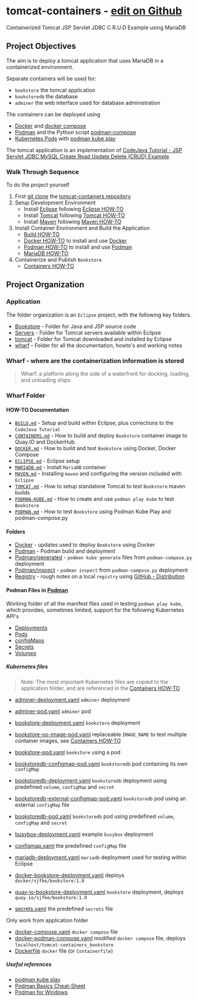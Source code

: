 # tomcat-containers - [edit on Github](https://github.com/sjfke/tomcat-containers/#readme)

Containerized Tomcat JSP Servlet JDBC C.R.U.D Example using MariaDB

## Project Objectives

The aim is to deploy a tomcat application that uses MariaDB in a containerized environment.

Separate containers will be used for:

* `bookstore` the tomcat application
* `bookstoredb` the database
* `adminer` the web interface used for database administration

The containers can be deployed using

* [Docker](https://www.docker.com/) and [docker compose](https://docs.docker.com/compose/compose-file/)
* [Podman](https://podman.io/) and the Python script [podman-compose](https://github.com/containers/podman-compose)
* [Kubernetes Pods](https://kubernetes.io/docs/concepts/workloads/pods/) with [podman kube play](https://docs.podman.io/en/latest/markdown/podman-kube-play.1.html)

The tomcat application is an implementation of [CodeJava Tutorial - JSP Servlet JDBC MySQL Create Read Update Delete (CRUD) Example](https://www.codejava.net/coding/jsp-servlet-jdbc-mysql-create-read-update-delete-crud-example)

### Walk Through Sequence

To do the project yourself

1. First [git clone](https://git-scm.com/docs/git-clone) the [tomcat-containers repository](https://github.com/sjfke/tomcat-containers)
2. Setup Development Environment
    * Install [Eclipse](https://www.eclipse.org/downloads/) following [Eclipse HOW-TO](./wharf/ECLIPSE.md)
    * Install [Tomcat](https://tomcat.apache.org/) following [Tomcat HOW-TO](./wharf/TOMCAT.md)
    * Install [Maven](https://maven.apache.org/index.html) following [Maven HOW-TO](./wharf/MAVEN.md)
3. Install Container Environment and Build the Application
    * [Build HOW-TO](./wharf/BUILD.md)
    * [Docker HOW-TO](./wharf/DOCKER.md) to install and use [Docker](https://www.docker.com/)
    * [Podman HOW-TO](./wharf/PODMAN.md) to install and use [Podman](https://podman.io/)
    * [MariaDB HOW-TO](./wharf/MARIADB.md)
4. Containerize and Publish `Bookstore`
    * [Containers HOW-TO](./wharf/CONTAINERS.md)

## Project Organization

### Application

The folder organization is an `Eclipse` project, with the following key folders.

* [Bookstore](./Bookstore/) - Folder for Java and JSP source code
* [Servers](./Servers/) - Folder for Tomcat servers available within Eclipse
* [tomcat](./tomcat/) - Folder for Tomcat downloaded and installed by Eclipse
* [wharf](./wharf) - Folder for all the documentation, howto's and working notes

### Wharf - where are the containerization information is stored

> Wharf: a platform along the side of a waterfront for docking, loading, and unloading ships

### Wharf Folder

#### HOW-TO Documentation

* [`BUILD.md`](./wharf/BUILD.md)  - Setup and build within Eclipse, plus corrections to the `CodeJava Tutorial`
* [`CONTAINERS.md`](./wharf/CONTAINERS.md) - How to build and deploy `Bookstore` container image to Quay.IO and DockerHub.
* [`DOCKER.md`](./wharf/DOCKER.md) - How to build and test `Bookstore` using Docker, Docker Compose
* [`ECLIPSE.md`](./wharf/ECLIPSE.md) - Eclipse setup
* [`MARIADB.md`](./wharf/MARIADB.md)  - Install `MariaDB` container
* [`MAVEN.md`](./wharf/MAVEN.md)  - Installing `maven` and configuring the version included with `Eclipse`
* [`TOMCAT.md`](./wharf/TOMCAT.md) - How to setup standalone Tomcat to test `Bookstore` maven builds
* [`PODMAN-KUBE.md`](./wharf/PODMAN-KUBE.md) - How to create and use `podman play kube` to test `Bookstore`
* [`PODMAN.md`](./wharf/PODMAN.md)  - How to test `Bookstore` using Podman Kube Play and podman-compose.py

#### Folders

* [Docker](./wharf/DOCKER) - updates used to deploy `Bookstore` using Docker
* [Podman](./wharf/Podman/) - Podman build and deployment
* [Podman/generated](./wharf/Podman/generated) - `podman kube generate` files from `podman-compose.py` deployment
* [Podman/inspect](./wharf/Podman/inspect) - `podman inspect` from `podman-compose.py` deployment
* [Registry](./wharf/Registry/) - rough notes on a local `registry` using [GitHub - Distribution](https://github.com/distribution/distribution)

#### Podman Files in [Podman](./wharf/Podman/)

Working folder of all the manifest files used in testing `podman play kube`, which provides, sometimes limited, support for the following Kubernetes API's

* [Deployments](https://kubernetes.io/docs/concepts/workloads/controllers/deployment/)
* [Pods](https://kubernetes.io/docs/concepts/workloads/pods/)
* [configMaps](https://kubernetes.io/docs/concepts/configuration/configmap/)
* [Secrets](https://kubernetes.io/docs/concepts/configuration/secret/)
* [Volumes](https://kubernetes.io/docs/concepts/storage/volumes/)

##### Kubernetes files

> Note: The most important Kubernetes files are copied to the application folder, and are referenced in the [Containers HOW-TO](./wharf/CONTAINERS.md)

* [adminer-deployment.yaml](./wharf/Podman/adminer-deployment.yaml) `adminer` deployment
* [adminer-pod.yaml](./wharf/Podman/adminer-pod.yaml) `adminer` pod
* [bookstore-deployment.yaml](./wharf/Podman/bookstore-deployment.yaml) `bookstore` deployment
* [bookstore-no-image-pod.yaml](./wharf/Podman/bookstore-no-image-pod.yaml) replaceable `IMAGE_NAME` to test multiple container images, see [Containers HOW-TO](./wharf/CONTAINERS.md)
* [bookstore-pod.yaml](./wharf/Podman/bookstore-pod.yaml) `bookstore` using a pod

* [bookstoredb-configmap-pod.yaml](./wharf/Podman/bookstoredb-configmap-pod.yaml) `bookstoredb` pod containing its own `configMap`
* [bookstoredb-deployment.yaml](./wharf/Podman/bookstoredb-deployment.yaml) `bookstoredb` deployment using predefined `volume`, `configMap` and `secret`
* [bookstoredb-external-configmap-pod.yaml](./wharf/Podman/bookstoredb-external-configmap-pod.yaml) `bookstoredb` pod using an external `configMap` file
* [bookstoredb-pod.yaml](./wharf/Podman/bookstoredb-pod.yaml) `bookstoredb` pod using predefined `volume`, `configMap` and `secret`

* [busybox-deployment.yaml](./wharf/Podman/busybox-deployment.yaml) example `busybox` deployment
* [configmap.yaml](./wharf/Podman/configmap.yaml) the predefined `configMap` file

* [mariadb-deployment.yaml](./wharf/Podman/mariadb-deployment.yaml) `mariadb` deployment used for testing within Eclipse
* [docker-bookstore-deployment.yaml](./wharf/Podman/docker-bookstore-deployment.yaml) deploys `docker/sjfke/bookstore:1.0`
* [quay-io-bookstore-deployment.yaml](./wharf/Podman/quay-io-bookstore-deployment.yaml) `bookstore` deployment, deploys `quay.io/sjfke/bookstore:1.0`
* [secrets.yaml](./wharf/Podman/secrets.yaml) the predefined `secrets` file

Only work from application folder

* [docker-compose.yaml](./wharf/Podman/docker-compose.yaml) `docker compose` file
* [docker-podman-compose.yaml](./wharf/Podman/docker-podman-compose.yaml) modified `docker compose` file, deploys `localhost/tomcat-containers_bookstore`
* [Dockerfile](./wharf/Podman/Dockerfile) `docker` file (or `Containerfile`)

##### Useful references

* [podman kube play](https://docs.podman.io/en/latest/markdown/podman-kube-play.1.html)
* [Podman Basics Cheat-Sheet](./wharf/Podman/Podman-basics-cheat-sheet-Red-Hat-Developer.pdf)
* [Podman for Windows](./wharf/Podman/podman-for-windows.html)